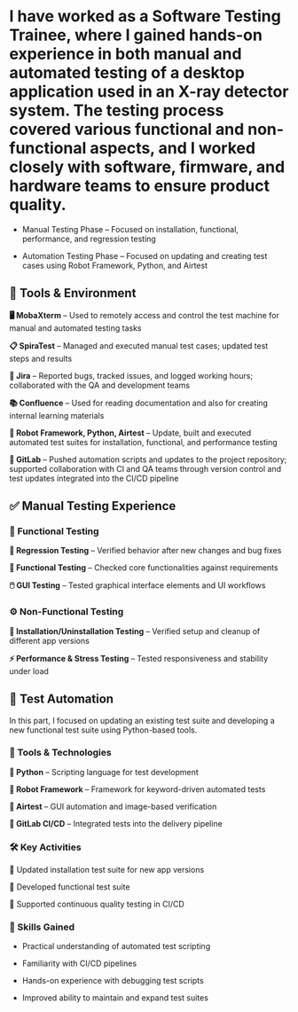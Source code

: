 #  I have worked as a Software Testing Trainee, where I gained hands-on experience in both manual and automated testing of a desktop application used in an X-ray detector system. The testing process covered various functional and non-functional aspects, and I worked closely with software, firmware, and hardware teams to ensure product quality.
- Manual Testing Phase – Focused on installation, functional, performance, and regression testing

- Automation Testing Phase – Focused on updating and creating test cases using Robot Framework, Python, and Airtest

## 🧰 Tools & Environment ##

**🖥️ MobaXterm** – Used to remotely access and control the test machine for manual and automated testing tasks

**📋 SpiraTest** – Managed and executed manual test cases; updated test steps and results

**🐞 Jira** – Reported bugs, tracked issues, and logged working hours; collaborated with the QA and development teams

**📚 Confluence** – Used for reading documentation and also for creating internal learning materials

**🧪 Robot Framework, Python, Airtest** – Update, built and executed automated test suites for installation, functional, and performance testing

**🧬 GitLab** – Pushed automation scripts and updates to the project repository; supported collaboration with CI and QA teams through version control and test updates integrated into the CI/CD pipeline

## ✅ Manual Testing Experience ##
### 🧩 Functional Testing
**🔁 Regression Testing** – Verified behavior after new changes and bug fixes

**🧪 Functional Testing** – Checked core functionalities against requirements

**🖱️ GUI Testing** – Tested graphical interface elements and UI workflows

### ⚙️ Non-Functional Testing
**💾 Installation/Uninstallation Testing** – Verified setup and cleanup of different app versions

**⚡ Performance & Stress Testing** – Tested responsiveness and stability under load

## 🤖 Test Automation 
In this part, I focused on updating an existing test suite and developing a new functional test suite using Python-based tools.

### 🧰 Tools & Technologies
**🐍 Python** – Scripting language for test development

**🤖 Robot Framework** – Framework for keyword-driven automated tests

**🧪 Airtest** – GUI automation and image-based verification

**🔗 GitLab CI/CD** – Integrated tests into the delivery pipeline

### 🛠️ Key Activities
🔧 Updated installation test suite for new app versions

🧪 Developed functional test suite

🔁 Supported continuous quality testing in CI/CD

### 🚀 Skills Gained
- Practical understanding of automated test scripting

- Familiarity with CI/CD pipelines

- Hands-on experience with debugging test scripts

- Improved ability to maintain and expand test suites
